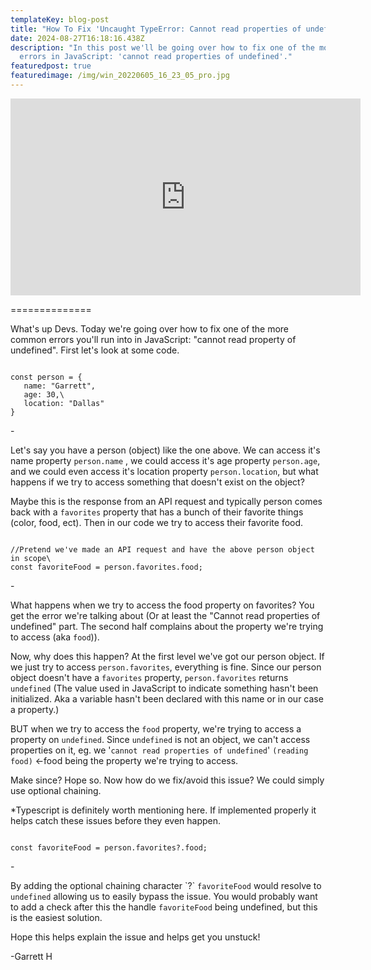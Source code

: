```yaml
---
templateKey: blog-post
title: "How To Fix 'Uncaught TypeError: Cannot read properties of undefined'"
date: 2024-08-27T16:18:16.438Z
description: "In this post we'll be going over how to fix one of the most common
  errors in JavaScript: 'cannot read properties of undefined'."
featuredpost: true
featuredimage: /img/win_20220605_16_23_05_pro.jpg
---
```

<iframe width="560" height="315" src="https://www.youtube.com/embed/UZINZNWAE8Y?si=XHUqCsLC21jdstwE" title="YouTube video player" frameborder="0" allow="accelerometer; autoplay; clipboard-write; encrypted-media; gyroscope; picture-in-picture; web-share" referrerpolicy="strict-origin-when-cross-origin" allowfullscreen></iframe>

\==============

What's up Devs. Today we're going over how to fix one of the more common errors you'll run into in JavaScript: "cannot read property of undefined". First let's look at some code.

<div class="code-block">
<code>
const person = {
   name: "Garrett",
   age: 30,\
   location: "Dallas"
}
</code>
</div>

\-

Let's say you have a person (object) like the one above. We can access it's name property `person.name` , we could access it's age property `person.age`, and we could even access it's location property `person.location`, but what happens if we try to access something that doesn't exist on the object? 

Maybe this is the response from an API request and typically person comes back with a `favorites` property that has a bunch of their favorite things (color, food, ect). Then in our code we try to access their favorite food. 

<div class="code-block">
<code>
//Pretend we've made an API request and have the above person object in scope\
const favoriteFood = person.favorites.food;
</code>
</div>

\-

What happens when we try to access the food property on favorites? You get the error we're talking about (Or at least the "Cannot read properties of undefined" part. The second half complains about the property we're trying to access (aka `food`)).

Now, why does this happen? At the first level we've got our person object. If we just try to access `person.favorites`, everything is fine. Since our person object doesn't have a `favorites` property, `person.favorites` returns `undefined` (The value used in JavaScript to indicate something hasn't been initialized. Aka a variable hasn't been declared with this name or in our case a property.) 

BUT when we try to access the `food` property, we're trying to access a property on `undefined`. Since `undefined` is not an object, we can't access properties on it, eg. we '`cannot read properties of undefined`' `(reading food)` <-food being the property we're trying to access.

Make since? Hope so. Now how do we fix/avoid this issue? We could simply use optional chaining.

\*Typescript is definitely worth mentioning here. If implemented properly it helps catch these issues before they even happen.

<div class="code-block">
<code>
const favoriteFood = person.favorites?.food;
</code>
</div>

\-

By adding the optional chaining character \`?\` `favoriteFood` would resolve to `undefined` allowing us to easily bypass the issue. You would probably want to add a check after this the handle `favoriteFood` being undefined, but this is the easiest solution. 

Hope this helps explain the issue and helps get you unstuck! 

\-Garrett H